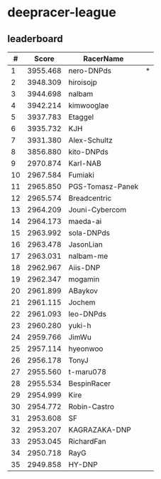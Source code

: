 # deepracer-league

## leaderboard

<!-- leaderboard -->
| # | Score | RacerName |   |
| - | ----- | --------- | - |
| 1 | 3955.468 | nero-DNPds | * |
| 2 | 3948.309 | hiroisojp | |
| 3 | 3944.698 | nalbam | |
| 4 | 3942.214 | kimwooglae | |
| 5 | 3937.783 | Etaggel | |
| 6 | 3935.732 | KJH | |
| 7 | 3931.380 | Alex-Schultz | |
| 8 | 3856.880 | kito-DNPds | |
| 9 | 2970.874 | Karl-NAB | |
| 10 | 2967.584 | Fumiaki | |
| 11 | 2965.850 | PGS-Tomasz-Panek | |
| 12 | 2965.574 | Breadcentric | |
| 13 | 2964.209 | Jouni-Cybercom | |
| 14 | 2964.173 | maeda-ai | |
| 15 | 2963.992 | sola-DNPds | |
| 16 | 2963.478 | JasonLian | |
| 17 | 2963.031 | nalbam-me | |
| 18 | 2962.967 | Aiis-DNP | |
| 19 | 2962.347 | mogamin | |
| 20 | 2961.899 | ABaykov | |
| 21 | 2961.115 | Jochem | |
| 22 | 2961.093 | leo-DNPds | |
| 23 | 2960.280 | yuki-h | |
| 24 | 2959.766 | JimWu | |
| 25 | 2957.114 | hyeonwoo | |
| 26 | 2956.178 | TonyJ | |
| 27 | 2955.560 | t-maru078 | |
| 28 | 2955.534 | BespinRacer | |
| 29 | 2954.999 | Kire | |
| 30 | 2954.772 | Robin-Castro | |
| 31 | 2953.608 | SF | |
| 32 | 2953.207 | KAGRAZAKA-DNP | |
| 33 | 2953.045 | RichardFan | |
| 34 | 2950.718 | RayG | |
| 35 | 2949.858 | HY-DNP | |
